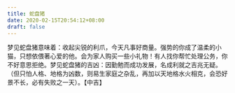 ```yaml
---
title: 蛇盘猪
date: 2020-02-15T20:54:12+08:00
draft: false
---
```


梦见蛇盘猪意味着：收起尖锐的利爪，今天凡事好商量。强势的你成了温柔的小猫，只想依偎著心爱的他。会为家人购买一些小礼物！有人找你帮忙处理公务，你不好意思拒绝。梦见蛇盘猪的吉凶：因勤勉而成功发展，名成利就之吉兆无疑。（但只怕人格、地格为凶数，则易生家庭之杂乱，再加以天地格水火相克，会恐好景不长，必有失败之一天）。【中吉】